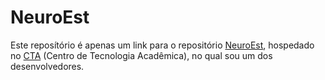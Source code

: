 # NeuroEst
Este reposítório é apenas um link para o repositório [NeuroEst](https://git.cta.if.ufrgs.br/neuroestimulador/neuroest/-/tree/marcos-updates?ref_type=heads), hospedado no [CTA](https://cta.if.ufrgs.br/capa/) (Centro de Tecnologia Acadêmica), no qual sou um dos desenvolvedores.
